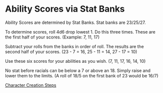 # Ability Scores via Stat Banks
Ability Scores are determined by Stat Banks. Stat banks are 23/25/27.

To determine scores, roll 4d6 drop lowest 1. Do this three times. These are the first half of your scores. (Example: 7, 11, 17)

Subtract your rolls from the banks in order of roll. The results are the second half of your scores. (23 - 7 = 16, 25 - 11 = 14, 27 - 17 = 10)

Use these six scores for your abilities as you wish.
(7, 11, 17, 16, 14, 10)

No stat before racials can be below a 7 or above an 18. Simply raise and lower them to the limits. (A roll of 18/5 on the first bank of 23 would be 16/7)

[Character Creation Steps](https://skroxiousdm.github.io/SkroxiousDM/1.%20Start%20Here/Character%20Creation%20Steps)
